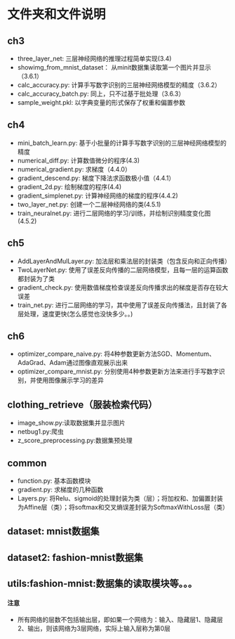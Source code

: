 # 文件夹和文件说明
## ch3
- three_layer_net: 三层神经网络的推理过程简单实现(3.4)
- showimg_from_mnist_dataset： 从minit数据集读取第一个图片并显示（3.6.1）
- calc_accuracy.py: 计算手写数字识别的三层神经网络模型的精度（3.6.2）
- calc_accuracy_batch.py: 同上，只不过基于批处理（3.6.3）
- sample_weight.pkl: 以字典变量的形式保存了权重和偏置参数

## ch4
- mini_batch_learn.py: 基于小批量的计算手写数字识别的三层神经网络模型的精度
- numerical_diff.py: 计算数值微分的程序(4.3)
- numerical_gradient.py: 求梯度（4.4.0）
- gradient_descend.py: 梯度下降法求函数极小值（4.4.1）
- gradient_2d.py: 绘制梯度的程序(4.4)
- gradient_simplenet.py: 计算神经网络的梯度的程序(4.4.2)
- two_layer_net.py: 创建一个二层神经网络的类(4.5.1) 
- train_neuralnet.py: 进行二层网络的学习/训练，并绘制识别精度变化图(4.5.2)

## ch5
- AddLayerAndMulLayer.py: 加法层和乘法层的封装类（包含反向和正向传播）
- TwoLayerNet.py: 使用了误差反向传播的二层网络模型，且每一层的运算函数都封装为了类
- gradient_check.py: 使用数值梯度检查误差反向传播求出的梯度是否存在较大误差
- train_net.py: 进行二层网络的学习，其中使用了误差反向传播法，且封装了各层处理，速度更快(怎么感觉也没快多少。。)

## ch6
- optimizer_compare_naive.py: 将4种参数更新方法SGD、Momentum、AdaGrad、Adam通过图像直观展示出来
- optimizer_compare_mnist.py: 分别使用4种参数更新方法来进行手写数字识别，并使用图像展示学习的差异

## clothing_retrieve（服装检索代码）
- image_show.py:读取数据集并显示图片
- netbug1.py:爬虫
- z_score_preprocessing.py:数据集预处理

## common
- function.py: 基本函数模块
- gradient.py: 求梯度的几种函数
- Layers.py: 将Relu、sigmoid的处理封装为类（层）；将加权和、加偏置封装为Affine层（类）；将softmax和交叉熵误差封装为SoftmaxWithLoss层（类）

## dataset: mnist数据集
## dataset2: fashion-mnist数据集
## utils:fashion-mnist:数据集的读取模块等。。。

#### 注意
- 所有网络的层数不包括输出层，即如果一个网络为：输入、隐藏层1、隐藏层2、输出，则该网络为3层网络，实际上输入层称为第0层